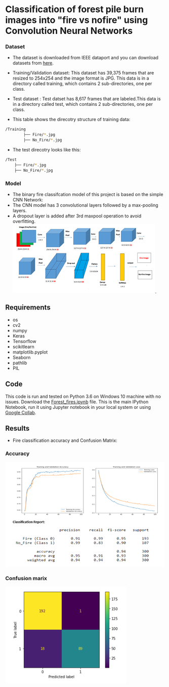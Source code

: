 # Classification of forest pile burn images into "fire vs nofire" using Convolution Neural Networks

### Dataset
* The dataset is downloaded from IEEE dataport and you can download datasets from [here](https://essexuniversity-my.sharepoint.com/:f:/g/personal/hr17576_essex_ac_uk/EplQh6rwA8pJhHP0jKfg6-kBVHyb1BE9TCAj4MVR0tyOEA?e=Uo6PLD).
* Training/Validation dataset: This dataset has 39,375 frames that are resized to 254x254 and the image format is JPG. This data is in a directory called training, which contains 2 sub-directories, one per class.
* Test dataset : Test datset has 8,617 frames that are labeled.This data is in a directory called test, which contains 2 sub-directories, one per class.

* This table shows the direcotry structure of training data:
```bash
/Training
        ├── Fire/*.jpg
        ├── No_Fire/*.jpg
```
* The test direcotry looks like this:
```bash
/Test
    ├── Fire/*.jpg
    ├── No_Fire/*.jpg
```

### Model
* The binary fire classifcation model of this project is based on the simple CNN Network:
* The CNN model has 3 convolutional layers followed by a max-pooling layers.
* A dropout layer is added after 3rd maxpool operation to avoid overfitting.
![BaseModel:Simple CNN](https://github.com/Jhansi-27/Forest_Fires_CNN/blob/main/Baseline_new.png?raw=true). 

## Requirements
* os
* cv2
* numpy
* Keras 
* Tensorflow
* scikitlearn
* matplotlib.pyplot
* Seaborn
* pathlib
* PIL

## Code
This code is run and tested on Python 3.6 on Windows 10  machine with no issues.
Download the [Forest_fires.ipynb](https://github.com/Jhansi-27/Forest_Fires_CNN/blob/main/ForestFires.ipynb) file.
This is the main IPython Notebook, run it using Jupyter notebook in your local system or using [Google Collab](https://colab.research.google.com).

## Results
* Fire classification accuracy and  Confusion Matrix:
### Accuracy
![Accuracy](https://github.com/Jhansi-27/Forest_Fires_CNN/blob/main/accuracy.PNG?raw=true)
### Confusion marix
![Confusion matrix](https://github.com/Jhansi-27/Forest_Fires_CNN/blob/main/cm.PNG?raw=true)


